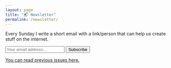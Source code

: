 ```yaml
---
layout: page
title: "📬 Newsletter"
permalink: /newsletter/
---
```


Every Sunday I write a short email with a link/person that can help us create stuff on the internet.

<div id="revue-embed">
    <form action="https://www.getrevue.co/profile/bromanblog/add_subscriber" method="post" id="revue-form" name="revue-form"  target="_blank">
        <input class="revue-form-field" placeholder="Your email address..." type="email" name="member[email]" id="member_email">
        <input type="submit" value="Subscribe" name="member[subscribe]" id="member_submit">
    </form>
</div>

<a href="https://www.getrevue.co/profile/bromanblog" class="post-link" target="_blank">You can read previous issues here.</a>
